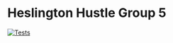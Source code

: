 # Heslington Hustle Group 5

[![Tests](https://github.com/ArchieAdams/Heslington-Hustle-9-to-5/actions/workflows/GithubAction.yml/badge.svg?branch=main)](https://github.com/ArchieAdams/Heslington-Hustle-9-to-5/actions/workflows/GithubAction.yml)